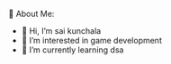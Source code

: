 💫 About Me:

- 👋 Hi, I’m sai kunchala
- 👀 I’m interested in game development 
- 🌱 I’m currently learning dsa
  

<!---
kunchalasai670/kunchalasai670 is a ✨ special ✨ repository because its `README.md` (this file) appears on your GitHub profile.
You can click the Preview link to take a look at your changes.
--->
